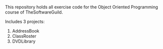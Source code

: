This repository holds all exercise code for the Object Oriented Programming course of TheSoftwareGuild.

Includes 3 projects:
1) AddressBook
2) ClassRoster
3) DVDLibrary